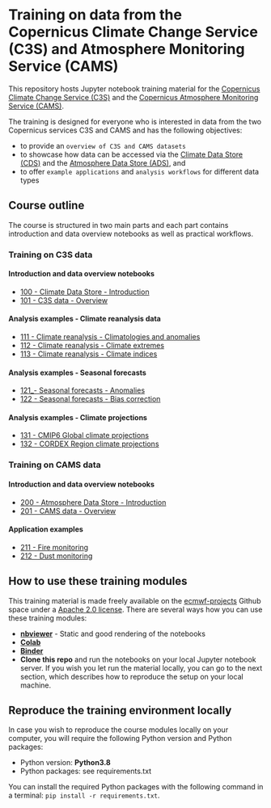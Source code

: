 # Training on data from the Copernicus Climate Change Service (C3S) and Atmosphere Monitoring Service (CAMS)

This repository hosts Jupyter notebook training material for the [Copernicus Climate Change Service (C3S)](https://climate.copernicus.eu/) and the [Copernicus Atmosphere Monitoring Service (CAMS)](https://atmosphere.copernicus.eu/). 

The training is designed for everyone who is interested in data from the two Copernicus services C3S and CAMS and has the following objectives:
* to provide an `overview of C3S and CAMS datasets`
* to showcase how data can be accessed via the [Climate Data Store (CDS)](https://cds.climate.copernicus.eu/cdsapp#!/home) and the [Atmosphere Data Store (ADS)](https://ads.atmosphere.copernicus.eu/#!/home), and
* to offer `example applications` and `analysis workflows` for different data types

## Course outline
The course is structured in two main parts and each part contains introduction and data overview notebooks as well as practical workflows.

### Training on C3S data

#### Introduction and data overview notebooks
* [100 - Climate Data Store - Introduction](./100_climate_data_store_intro.ipynb)
* [101 - C3S data - Overview](./101_c3s_data_intro.ipynb)

#### Analysis examples - Climate reanalysis data
* [111 - Climate reanalysis - Climatologies and anomalies](./111_c3s_climatologies_anomalies.ipynb)
* [112 - Climate reanalysis - Climate extremes](./112_c3s_climate_extremes.ipynb)
* [113 - Climate reanalysis - Climate indices](./113_c3s_climate_indices.ipynb)

#### Analysis examples - Seasonal forecasts
* [121_- Seasonal forecasts - Anomalies](./121_c3s_seasonal_forecasts_anomalies.ipynb)
* [122 - Seasonal forecasts - Bias correction](./122_c3s_seasonal_forecasts_bias_correction.ipynb)

#### Analysis examples - Climate projections
* [131 - CMIP6 Global climate projections](./131_c3s_cmip6_global_climate_projections.ipynb)
* [132 - CORDEX Region climate projections](./122_c3s_cordex_regional_climate_projections.ipynb)


### Training on CAMS data

#### Introduction and data overview notebooks
* [200 - Atmosphere Data Store - Introduction](./200_atmosphere_data_store_intro.ipynb)
* [201 - CAMS data - Overview](./201_cams_data_intro.ipynb)

#### Application examples
* [211 - Fire monitoring](./211_cams_fire_monitoring.ipynb)
* [212 - Dust monitoring](./212_cams_dust_monitoring.ipynb)


## How to use these training modules
This training material is made freely available on the [ecmwf-projects](https://github.com/ecmwf-projects) Github space under a [Apache 2.0 license](./LICENSE). There are several ways how you can use these training modules:
* [**nbviewer**](https://nbviewer.org/github/ecmwf-projects/copernicus-training/blob/dev/000_index.ipynb) - Static and good rendering of the notebooks
* [**Colab**]()
* [**Binder**]()
* **Clone this repo** and run the notebooks on your local Jupyter notebook server. If you wish you let run the material locally, you can go to the next section, which describes how to reproduce the setup on your local machine.


## Reproduce the training environment locally
In case you wish to reproduce the course modules locally on your computer, you will require the following Python version and Python packages:
* Python version: **Python3.8**
* Python packages: see requirements.txt

You can install the required Python packages with the following command in a terminal: `pip install -r requirements.txt`.

